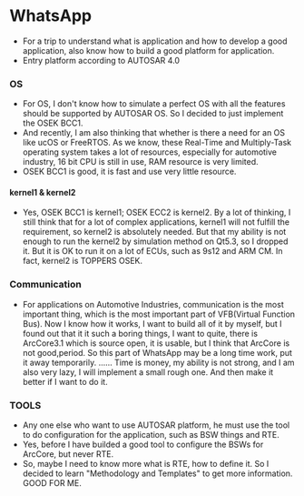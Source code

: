 # WhatsApp
* For a trip to understand what is application and how to develop a good application, 
also know how to build a good platform for application.
* Entry platform according to AUTOSAR 4.0

### OS
* For OS, I don't know how to simulate a perfect OS with all the features should be supported by AUTOSAR OS. 
So I decided to just implement the OSEK BCC1.
* And recently, I am also thinking that whether is there a need for an OS like ucOS or FreeRTOS. As we know,
these Real-Time and Multiply-Task operating system takes a lot of resources, especially for automotive industry,
16 bit CPU is still in use, RAM resource is very limited.
* OSEK BCC1 is good, it is fast and use very little resource.
#### kernel1 & kernel2
* Yes, OSEK BCC1 is kernel1; OSEK ECC2 is kernel2.
    By a lot of thinking, I still think that for a lot of complex applications, kernel1 will not fulfill
the requirement, so kernel2 is absolutely needed.
    But that my ability is not enough to run the kernel2 by simulation method on Qt5.3, so I dropped it. 
But it is OK to run it on a lot of ECUs, such as 9s12 and ARM CM.
    In fact, kernel2 is TOPPERS OSEK.
### Communication
* For applications on Automotive Industries, communication is the most important thing, which is the most 
important part of VFB(Virtual Function Bus).
    Now I know how it works, I want to build all of it by myself, but I found out that it it such a boring
things, I want to quite, there is ArcCore3.1 which is source open, it is usable, but I think that ArcCore
is not good,period.
    So this part of WhatsApp may be a long time work, put it away temporarily.
    ......
    Time is money, my ability is not strong, and I am also very lazy, I will implement a small rough one.
And then make it better if I want to do it.    
### TOOLS
* Any one else who want to use AUTOSAR platform, he must use the tool to do configuration for the application,
such as BSW things and RTE.
* Yes, before I have builded a good tool to configure the BSWs for ArcCore, but never RTE.
* So, maybe I need to know more what is RTE, how to define it. So I decided to learn "Methodology and Templates"
to get more information.
    GOOD FOR ME.




